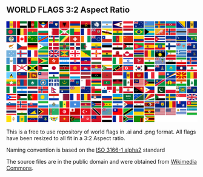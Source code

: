 ## WORLD FLAGS 3:2 Aspect Ratio

![World-Flags.png](https://github.com/irixapps/World-Flags/blob/master/World-Flags.png)

This is a free to use repository of world flags in .ai and .png format. 
All flags have been resized to all fit in a 3:2 Aspect ratio. 

Naming convention is based on the [ISO 3166-1 alpha2](https://en.wikipedia.org/wiki/ISO_3166-1_alpha-2) standard 




The source files are in the public domain and were obtained from [Wikimedia Commons](https://commons.wikimedia.org/wiki/Main_Page).
